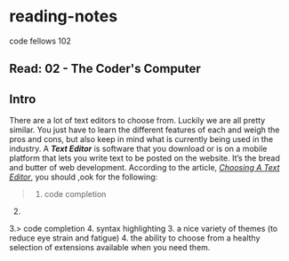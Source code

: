 # reading-notes
code fellows 102
## Read: 02 - The Coder's Computer

## Intro
There are a lot of text editors to choose from. Luckily we are all pretty similar. You just have to learn the different features of each and weigh the pros and cons, but also keep in mind what is currently being used in the industry. A __*Text Editor*__ is software that you download or is on a mobile platform that lets you write text to be posted on the website. It’s the bread and butter of web development. According to the article, [*Choosing A Text Editor*](https://codefellows.github.io/code-102-guide/curriculum/class-02/Choosing-A-Text-Editor--The-Older-Coder.pdf), you should ,ook for the following:

> 1. code completion
2. 
3.> code completion
4. syntax
highlighting
3. a nice variety of themes (to reduce eye strain and
fatigue)
4. the ability to choose from a healthy selection of
extensions available when you need them.
